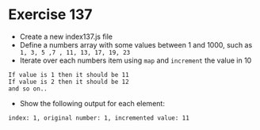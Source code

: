 # Exercise 137

* Create a new index137.js file
* Define a numbers array with some values between 1 and 1000, such as ``` 1, 3, 5 ,7 , 11, 13, 17, 19, 23```
* Iterate over each numbers item using `map` and `increment` the value in 10
```
If value is 1 then it should be 11
If value is 2 then it should be 12
and so on..
```
* Show the following output for each element: 

```
index: 1, original number: 1, incremented value: 11
```